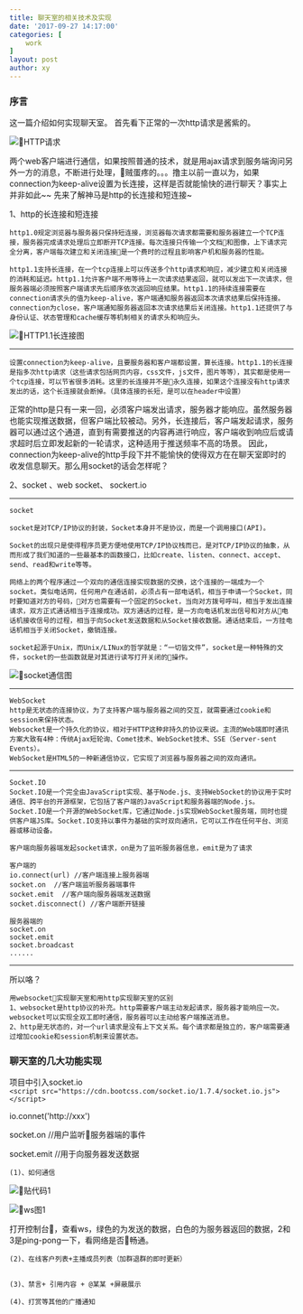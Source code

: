 ```yaml
---
title: 聊天室的相关技术及实现
date: '2017-09-27 14:17:00'
categories: [
    work
]
layout: post
author: xy
---
```


### 序言

这一篇介绍如何实现聊天室。
首先看下正常的一次http请求是酱紫的。

![HTTP请求](/images/http1.png)

两个web客户端进行通信，如果按照普通的技术，就是用ajax请求到服务端询问另外一方的消息，不断进行处理，贼蛋疼的。。。撸主以前一直以为，如果connection为keep-alive设置为长连接，这样是否就能愉快的进行聊天？事实上并非如此~~
先来了解神马是http的长连接和短连接~

1、http的长连接和短连接

	http1.0规定浏览器与服务器只保持短连接，浏览器每次请求都需要和服务器建立一个TCP连接，服务器完成请求处理后立即断开TCP连接。每次连接只传输一个文档和图像，上下请求完全分离，客户端每次建立和关闭连接是一个费时的过程且影响客户机和服务器的性能。

	http1.1支持长连接，在一个tcp连接上可以传送多个http请求和响应，减少建立和关闭连接的消耗和延迟。http1.1允许客户端不用等待上一次请求结果返回，就可以发出下一次请求，但服务器端必须按照客户端请求先后顺序依次返回响应结果。http1.1的持续连接需要在connection请求头的值为keep-alive，客户端通知服务器返回本次请求结果后保持连接。connection为close，客户端通知服务器返回本次请求结果后关闭连接。http1.1还提供了与身份认证、状态管理和cache缓存等机制相关的请求头和响应头。

![HTTP1.1长连接图](/images/http1.1.jpg)

----
	设置connection为keep-alive，且要服务器和客户端都设置，算长连接。http1.1的长连接是指多次http请求（这些请求包括网页内容，css文件，js文件，图片等等），其实都是使用一个tcp连接，可以节省很多消耗。这里的长连接并不是永久连接，如果这个连接没有http请求发出的话，这个长连接就会断掉。（具体连接的长短，是可以在header中设置）

正常的http是只有一来一回，必须客户端发出请求，服务器才能响应。虽然服务器也能实现推送数据，但客户端比较被动。另外，长连接后，客户端发起请求，服务器可以通过这个通道，直到有需要推送的内容再进行响应，客户端收到响应后或请求超时后立即发起新的一轮请求，这种适用于推送频率不高的场景。
因此，connection为keep-alive的http手段下并不能愉快的使得双方在在聊天室即时的收发信息聊天。那么用socket的话会怎样呢？

2、socket 、web socket、 sockert.io

----
	socket

	socket是对TCP/IP协议的封装，Socket本身并不是协议，而是一个调用接口(API)。

	Socket的出现只是使得程序员更方便地使用TCP/IP协议栈而已，是对TCP/IP协议的抽象，从而形成了我们知道的一些最基本的函数接口，比如create、listen、connect、accept、send、read和write等等。

	网络上的两个程序通过一个双向的通信连接实现数据的交换，这个连接的一端成为一个socket。类似电话网，任何用户在通话前，必须占有一部电话机，相当于申请一个Socket，同时要知道对方的号码，对方也需要有一个固定的Socket，当向对方拨号呼叫，相当于发出连接请求，双方正式通话相当于连接成功。双方通话的过程，是一方向电话机发出信号和对方从电话机接收信号的过程，相当于向Socket发送数据和从Socket接收数据。通话结束后，一方挂电话机相当于关闭Socket，撤销连接。

	socket起源于Unix，而Unix/LINux的哲学就是：“一切皆文件”，socket是一种特殊的文件，socket的一些函数就是对其进行读写打开关闭的操作。

![socket通信图](/images/socket.png)

----

	WebSocket
	http是无状态的连接协议，为了支持客户端与服务器之间的交互，就需要通过cookie和session来保持状态。
	Websocket是一个持久化的协议，相对于HTTP这种非持久的协议来说。主流的Web端即时通讯方案大致有4种：传统Ajax短轮询、Comet技术、WebSocket技术、SSE（Server-sent Events）。
	WebSocket是HTML5的一种新通信协议，它实现了浏览器与服务器之间的双向通讯。

-----

	Socket.IO
	Socket.IO是一个完全由JavaScript实现、基于Node.js、支持WebSocket的协议用于实时通信、跨平台的开源框架，它包括了客户端的JavaScript和服务器端的Node.js。
	Socket.IO是一个开源的WebSocket库，它通过Node.js实现WebSocket服务端，同时也提供客户端JS库。Socket.IO支持以事件为基础的实时双向通讯，它可以工作在任何平台、浏览器或移动设备。

	客户端向服务器端发起socket请求，on是为了监听服务器信息，emit是为了请求

	客户端的
	io.connect(url) //客户端连接上服务器端
	socket.on  //客户端监听服务器端事件
	socket.emit  //客户端向服务器端发送数据
	socket.disconnect() //客户端断开链接

	服务器端的
	socket.on
	socket.emit
	socket.broadcast
	......


-----

所以咯？

	用websocket实现聊天室和用http实现聊天室的区别
	1、websocket是http协议的补充。http需要客户端主动发起请求，服务器才能响应一次。websocket可以实现全双工即时通信，服务器可以主动给客户端推送消息。
	2、http是无状态的，对一个url请求是没有上下文关系。每个请求都是独立的，客户端需要通过增加cookie和session机制来设置状态。

### 聊天室的几大功能实现

项目中引入socket.io   
`<script src="https://cdn.bootcss.com/socket.io/1.7.4/socket.io.js"></script>`

io.connet('http://xxx')

socket.on //用户监听服务器端的事件

socket.emit //用于向服务器发送数据

	(1)、如何通信

![贴代码1](/images/code1.jpg)

![ws图1](/images/sendMsg1.png)

打开控制台，查看ws，绿色的为发送的数据，白色的为服务器返回的数据，2和3是ping-pong一下，看网络是否畅通。

	(2)、在线客户列表+主播成员列表（加群退群的即时更新）


	(3)、禁言+ 引用内容 + @某某 +屏蔽展示

	(4)、打赏等其他的广播通知		
	